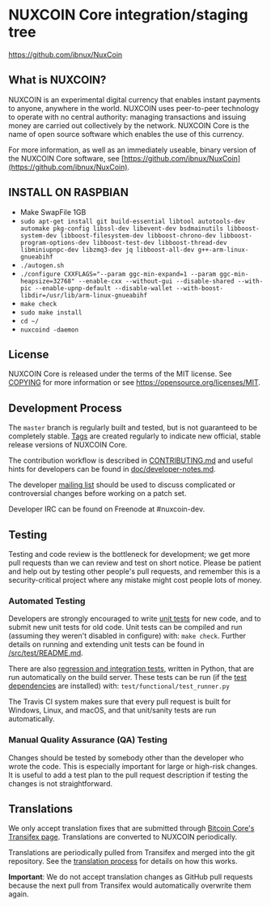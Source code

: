 NUXCOIN Core integration/staging tree
=====================================

https://github.com/ibnux/NuxCoin

What is NUXCOIN?
----------------

NUXCOIN is an experimental digital currency that enables instant payments to
anyone, anywhere in the world. NUXCOIN uses peer-to-peer technology to operate
with no central authority: managing transactions and issuing money are carried
out collectively by the network. NUXCOIN Core is the name of open source
software which enables the use of this currency.

For more information, as well as an immediately useable, binary version of
the NUXCOIN Core software, see [https://github.com/ibnux/NuxCoin](https://github.com/ibnux/NuxCoin).

INSTALL ON RASPBIAN
-------------------
- Make SwapFile 1GB
- `sudo apt-get install git build-essential libtool autotools-dev automake pkg-config libssl-dev libevent-dev bsdmainutils libboost-system-dev libboost-filesystem-dev libboost-chrono-dev libboost-program-options-dev libboost-test-dev libboost-thread-dev libminiupnpc-dev libzmq3-dev jq libboost-all-dev g++-arm-linux-gnueabihf`
- `./autogen.sh`
- `./configure CXXFLAGS="--param ggc-min-expand=1 --param ggc-min-heapsize=32768" --enable-cxx --without-gui --disable-shared --with-pic --enable-upnp-default --disable-wallet --with-boost-libdir=/usr/lib/arm-linux-gnueabihf`
- `make check`
- `sudo make install`
- `cd ~/`
- `nuxcoind -daemon`

License
-------

NUXCOIN Core is released under the terms of the MIT license. See [COPYING](COPYING) for more
information or see https://opensource.org/licenses/MIT.

Development Process
-------------------

The `master` branch is regularly built and tested, but is not guaranteed to be
completely stable. [Tags](https://github.com/nuxcoin-project/nuxcoin/tags) are created
regularly to indicate new official, stable release versions of NUXCOIN Core.

The contribution workflow is described in [CONTRIBUTING.md](CONTRIBUTING.md)
and useful hints for developers can be found in [doc/developer-notes.md](doc/developer-notes.md).

The developer [mailing list](https://groups.google.com/forum/#!forum/nuxcoin-dev)
should be used to discuss complicated or controversial changes before working
on a patch set.

Developer IRC can be found on Freenode at #nuxcoin-dev.

Testing
-------

Testing and code review is the bottleneck for development; we get more pull
requests than we can review and test on short notice. Please be patient and help out by testing
other people's pull requests, and remember this is a security-critical project where any mistake might cost people
lots of money.

### Automated Testing

Developers are strongly encouraged to write [unit tests](src/test/README.md) for new code, and to
submit new unit tests for old code. Unit tests can be compiled and run
(assuming they weren't disabled in configure) with: `make check`. Further details on running
and extending unit tests can be found in [/src/test/README.md](/src/test/README.md).

There are also [regression and integration tests](/test), written
in Python, that are run automatically on the build server.
These tests can be run (if the [test dependencies](/test) are installed) with: `test/functional/test_runner.py`

The Travis CI system makes sure that every pull request is built for Windows, Linux, and macOS, and that unit/sanity tests are run automatically.

### Manual Quality Assurance (QA) Testing

Changes should be tested by somebody other than the developer who wrote the
code. This is especially important for large or high-risk changes. It is useful
to add a test plan to the pull request description if testing the changes is
not straightforward.

Translations
------------

We only accept translation fixes that are submitted through [Bitcoin Core's Transifex page](https://www.transifex.com/projects/p/bitcoin/).
Translations are converted to NUXCOIN periodically.

Translations are periodically pulled from Transifex and merged into the git repository. See the
[translation process](doc/translation_process.md) for details on how this works.

**Important**: We do not accept translation changes as GitHub pull requests because the next
pull from Transifex would automatically overwrite them again.
